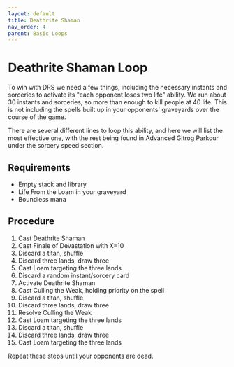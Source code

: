 ```yaml
---
layout: default
title: Deathrite Shaman
nav_order: 4
parent: Basic Loops
---
```


# Deathrite Shaman Loop

To win with DRS we need a few things, including the necessary instants and sorceries to activate its "each opponent loses two life" ability. We run about 30 instants and sorceries, so more than enough to kill people at 40 life. This is not including the spells built up in your opponents' graveyards over the course of the game.

There are several different lines to loop this ability, and here we will list the most effective one, with the rest being found in Advanced Gitrog Parkour under the sorcery speed section.

## Requirements

* Empty stack and library
* Life From the Loam in your graveyard
* Boundless mana

## Procedure

1. Cast Deathrite Shaman
1. Cast Finale of Devastation with X=10
1. Discard a titan, shuffle
1. Discard three lands, draw three
1. Cast Loam targeting the three lands
1. Discard a random instant/sorcery card
1. Activate Deathrite Shaman
1. Cast Culling the Weak, holding priority on the spell
1. Discard a titan, shuffle
1. Discard three lands, draw three
1. Resolve Culling the Weak
1. Cast Loam targeting the three lands
1. Discard a titan, shuffle
1. Discard three lands, draw three
1. Cast Loam targeting the three lands

Repeat these steps until your opponents are dead.
